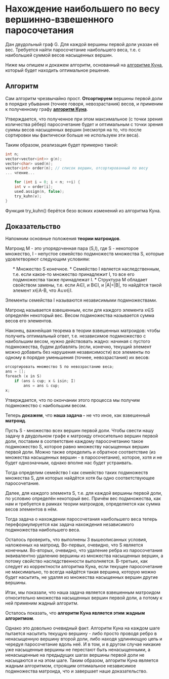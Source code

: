 # Нахождение наибольшего по весу вершинно-взвешенного паросочетания

Дан двудольный граф G. Для каждой вершины первой доли указан её вес. Требуется найти паросочетание наибольшего веса, т.е. с наибольшей суммой весов насыщенных вершин.

Ниже мы опишем и докажем алгоритм, основанный на [алгоритме Куна](kuhn_matching), который будет находить оптимальное решение.

## Алгоритм

Сам алгоритм чрезвычайно прост. **Отсортируем** вершины первой доли в порядке убывания (точнее говоря, невозрастания) весов, и применим к полученному графу **[алгоритм Куна](kuhn_matching)**.

Утверждается, что полученное при этом максимальное (с точки зрения количества рёбер) паросочетание будет и оптимальным с точки зрения суммы весов насыщенных вершин (несмотря на то, что после сортировки мы фактически больше не используем эти веса).

Таким образом, реализация будет примерно такой:

<!--- TODO: specify code snippet id -->
``` cpp
int n;
vector<vector<int>> g(n);
vector<char> used(n);
vector<int> order(n); // список вершин, отсортированный по весу
... чтение...

    for (int i = 0; i < n; ++i) {
    int v = order[i];
    used.assign(n, false);
    try_kuhn(v);
}
```
Функция try_kuhn() берётся безо всяких изменений из алгоритма Куна.

## Доказательство

Напомним основные положения **теории матроидов**.

Матроид M - это упорядоченная пара (S,I), где S - некоторое множество, I - непустое семейство подмножеств множества S, которые удовлетворяют следующим условиям:

<ol>
* Множество S конечное.
* Семейство I является наследственным, т.е. если какое-то множество принадлежит I, то все его подмножества также принадлежат I.
* Структура M обладает свойством замены, т.е. если A&isin;I, и B&isin;I, и |A|<|B|, то найдётся такой элемент x&isin;A-B, что A&cup;x&isin;I.
</ol>
Элементы семейства I называются независимыми подмножествами.

Матроид называется взвешенным, если для каждого элемента x&isin;S определён некоторый вес. Весом подмножества называется сумма весов его элементов.

Наконец, важнейшая теорема в теории взвешенных матроидов: чтобы получить оптимальный ответ, т.е. независимое подмножество с наибольшим весом, нужно действовать жадно: начиная с пустого подмножества, будем добавлять (если, конечно, текущий элемент можно добавить без нарушения независимости) все элементы по одному в порядке уменьшения (точнее, невозрастания) их весов:

<!--- TODO: specify code snippet id -->
``` cpp
отсортировать множество S по невозрастанию веса;
ans = [];
foreach (x in S)
    if (ans & cup; x & isin; I)
        ans = ans & cup;
x;
```
Утверждается, что по окончании этого процесса мы получим подмножество с наибольшим весом.

Теперь **докажем**, что **наша задача -** не что иное, как взвешенный **матроид**.

Пусть S - множество всех вершин первой доли. Чтобы свести нашу задачу в двудольном графе к матроиду относительно вершин первой доли, поставим в соответствие каждому паросочетанию такое подмножество S, которое равно множеству насыщенных вершин первой доли. Можно также определить и обратное соответствие (из множества насыщенных вершин - в паросочетание), которое, хотя и не будет однозначным, однако вполне нас будет устраивать.

Тогда определим семейство I как семейство таких подмножеств множества S, для которых найдётся хотя бы одно соответствующее паросочетание.

Далее, для каждого элемента S, т.е. для каждой вершины первой доли, по условию определён некоторый вес. Причём вес подмножества, как нам и требуется в рамках теории матроидов, определяется как сумма весов элементов в нём.

Тогда задача о нахождении паросочетания наибольшего веса теперь переформулируется как задача нахождения независимого подмножества наибольшего веса.

Осталось проверить, что выполнены 3 вышеописанных условия, наложенных на матроид. Во-первых, очевидно, что S является конечным. Во-вторых, очевидно, что удаление ребра из паросочетания эквивалентно удалению вершины из множества насыщенных вершин, а потому свойство наследственности выполняется. В-третьих, как следует из корректности алгоритма Куна, если текущее паросочетание не максимально, то всегда найдётся такая вершина, которую можно будет насытить, не удаляя из множества насыщенных вершин другие вершины.

Итак, мы показали, что наша задача является взвешенным матроидом относительно множества насыщенных вершин первой доли, а потому к ней применим жадный алгоритм.

Осталось показать, что **алгоритм Куна является этим жадным алгоритмом**.

Однако это довольно очевидный факт. Алгоритм Куна на каждом шаге пытается насытить текущую вершину - либо просто проводя ребро в ненасыщенную вершину второй доли, либо находя удлиняющую цепь и чередуя паросочетание вдоль неё. И в том, и в другом случае никакие уже насыщенные вершины не перестают быть ненасыщенными, а ненасыщенные на предыдущих шагах вершины первой доли не насыщаются и на этом шаге. Таким образом, алгоритм Куна является жадным алгоритмом, строящим оптимальное независимое подмножества матроида, что и завершает наше доказательство.
